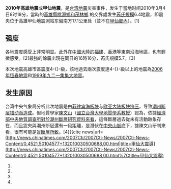 **2010年高雄地震**或**甲仙地震**，是[台湾](https://zh.wikipedia.org/wiki/台湾 "wikilink")[地震](../Page/地震.md "wikilink")災害事件，发生于當地时间2010年3月4日8时18分，當時的[高雄縣](https://zh.wikipedia.org/wiki/高雄縣 "wikilink")[桃源鄉和](https://zh.wikipedia.org/wiki/桃源區 "wikilink")[茂林鄉](https://zh.wikipedia.org/wiki/茂林區 "wikilink")
的交界處发生[芮氏規模](https://zh.wikipedia.org/wiki/芮氏規模 "wikilink")6.4地震，即震央位于高雄甲仙地震測站东偏南方17.1公里处（並不在[甲仙鄉內](../Page/甲仙區.md "wikilink")）。\[1\]

## 强度

各地震度感受上非常明显。此外在[中國大陸的](https://zh.wikipedia.org/wiki/中國大陸 "wikilink")[福建](https://zh.wikipedia.org/wiki/福建 "wikilink")、[香港](../Page/香港.md "wikilink")等東南沿海地區，也有輕微感受。\[2\]最強的餘震出現在同日的16時16分，芮氏規模5.7。\[3\]

本次地震高雄市區震度4-{}-級，該地過去兩次震度達4-{}-級以上的地震為[2006年恆春地震](../Page/2006年恆春地震.md "wikilink")和[1999年九二一集集大地震](https://zh.wikipedia.org/wiki/集集大地震 "wikilink")。

## 发生原因

台湾中央气象局分析此次地震是由[菲律宾海板块](../Page/菲律宾海板块.md "wikilink")与[欧亚大陆板块挤压](https://zh.wikipedia.org/wiki/欧亚大陆板块 "wikilink")，导致[潮州断层错动而造成](https://zh.wikipedia.org/wiki/潮州断层 "wikilink")。但地質學家[陳文山](../Page/陳文山_\(地質學家\).md "wikilink")（[國立台灣大學地質學系教授](https://zh.wikipedia.org/wiki/國立台灣大學 "wikilink")）認為，依據[經濟部中央地質調查所對於潮州斷層研究資料來看](https://zh.wikipedia.org/wiki/經濟部中央地質調查所 "wikilink")，這條斷層過去從未有活動跡象存在，而且震央與潮州断层還有一段距離，是潛伏在[中央山脈](../Page/中央山脈.md "wikilink")底下，據陳文山研判來看，很有可能是[盲斷層所致](https://zh.wikipedia.org/wiki/盲斷層 "wikilink")。\[4\]<ref>{{cite
news|url=[http://news.chinatimes.com/2007Cti/2007Cti-News/2007Cti-News-Content/0,4521,50104577+132010030500688,00.html|title=甲仙大震導](http://news.chinatimes.com/2007Cti/2007Cti-News/2007Cti-News-Content/0,4521,50104577+132010030500688,00.html%7Ctitle=甲仙大震導)

1.
2.
3.
4.